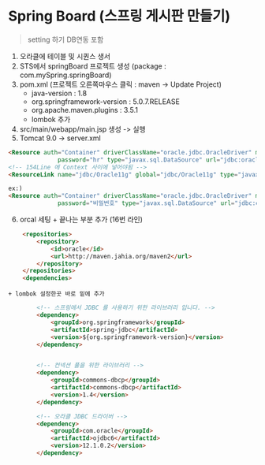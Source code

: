# Spring Board (스프링 게시판 만들기)

> setting 하기 DB연동 포함
  1. 오라클에 테이블 및 시퀀스 생서
  2. STS에서 springBoard 프로젝트 생성
     (package : com.mySpring.springBoard)
  3. pom.xml
    (프로젝트 오른쪽마우스 클릭 : maven -> Update Project)
     * java-version : 1.8
     * org.springframework-version : 5.0.7.RELEASE
     * org.apache.maven.plugins : 3.5.1
     * lombok 추가 
  4. src/main/webapp/main.jsp 생성 -> 실행
  5. Tomcat 9.0 -> server.xml
```html
<Resource auth="Container" driverClassName="oracle.jdbc.OracleDriver" maxActive="50" maxWait="1000" name="jdbc/Oracle11g"
    		  password="hr" type="javax.sql.DataSource" url="jdbc:oracle:thin:@localhost:1521:xe" username="hr"/>
<!-- 154Line 에 Context 사이에 넣어야됨 -->
<ResourceLink name="jdbc/Oracle11g" global="jdbc/Oracle11g" type="javax.sql.DataSource"/>

ex:)
<Resource auth="Container" driverClassName="oracle.jdbc.OracleDriver" maxActive="50" maxWait="1000" name="jdbc/Oracle11g"
    		  password="비밀번호" type="javax.sql.DataSource" url="jdbc:oracle:thin:@localhost:포트번호:오라클버전" username="아이디"/>
```
  6. orcal 세팅
    + </properties> 끝나는 부분 추가 (16번 라인)
    
```html
	<repositories>
		<repository>
			<id>oracle</id>
			<url>http://maven.jahia.org/maven2</url>
		</repository>
	</repositories>
	<dependencies>	
```
    + lombok 설정한곳 바로 밑에 추가 
      
```html
		<!-- 스프링에서 JDBC 를 사용하기 위한 라이브러리 입니다. -->
		<dependency>
			<groupId>org.springframework</groupId>
			<artifactId>spring-jdbc</artifactId>
			<version>${org.springframework-version}</version>
		</dependency>


		<!-- 컨넥션 풀을 위한 라이브러리 -->
		<dependency>
			<groupId>commons-dbcp</groupId>
			<artifactId>commons-dbcp</artifactId>
			<version>1.4</version>
		</dependency>

		<!-- 오라클 JDBC 드라이버 -->
		<dependency>
			<groupId>com.oracle</groupId>
			<artifactId>ojdbc6</artifactId>
			<version>12.1.0.2</version>
		</dependency>
```

